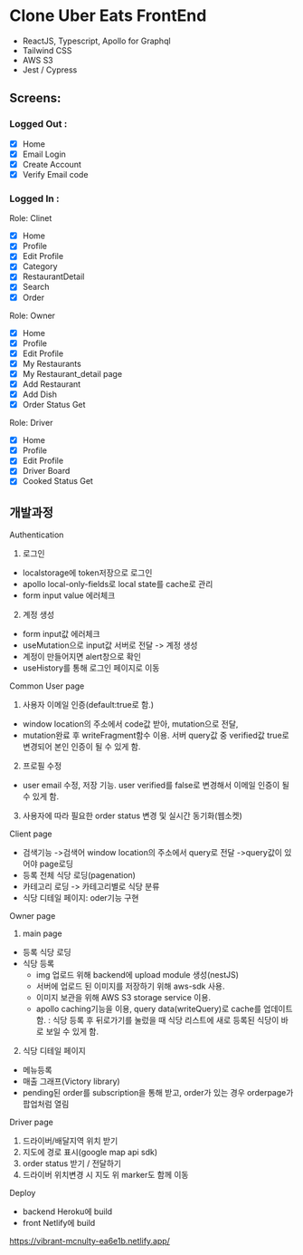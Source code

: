 # Clone Uber Eats FrontEnd

- ReactJS, Typescript, Apollo for Graphql
- Tailwind CSS
- AWS S3
- Jest / Cypress

## Screens:

### Logged Out :

- [x] Home
- [x] Email Login
- [x] Create Account
- [x] Verify Email code

### Logged In :

Role: Clinet

- [x] Home
- [x] Profile
- [x] Edit Profile
- [x] Category
- [x] RestaurantDetail
- [x] Search
- [x] Order

Role: Owner

- [x] Home
- [x] Profile
- [x] Edit Profile
- [x] My Restaurants
- [x] My Restaurant_detail page
- [x] Add Restaurant
- [x] Add Dish
- [x] Order Status Get

Role: Driver

- [x] Home
- [x] Profile
- [x] Edit Profile
- [x] Driver Board
- [x] Cooked Status Get

## 개발과정

Authentication

1. 로그인

- localstorage에 token저장으로 로그인
- apollo local-only-fields로 local state를 cache로 관리
- form input value 에러체크

2. 계정 생성

- form input값 에러체크
- useMutation으로 input값 서버로 전달 -> 계정 생성
- 계정이 만들어지면 alert창으로 확인
- useHistory를 통해 로그인 페이지로 이동

Common User page

1. 사용자 이메일 인증(default:true로 함.)

- window location의 주소에서 code값 받아, mutation으로 전달,
- mutation완료 후 writeFragment함수 이용.
  서버 query값 중 verified값 true로 변경되어 본인 인증이 될 수 있게 함.

2. 프로필 수정

- user email 수정, 저장 기능. user verified를 false로 변경해서 이메일 인증이 될 수 있게 함.

3. 사용자에 따라 필요한 order status 변경 및 실시간 동기화(웹소켓)

Client page

- 검색기능 ->검색어 window location의 주소에서 query로 전달 ->query값이 있어야 page로딩
- 등록 전체 식당 로딩(pagenation)
- 카테고리 로딩 -> 카테고리별로 식당 분류
- 식당 디테일 페이지: oder기능 구현

Owner page

1. main page

- 등록 식당 로딩
- 식당 등록
  - img 업로드 위해 backend에 upload module 생성(nestJS)
  - 서버에 업로드 된 이미지를 저장하기 위해 aws-sdk 사용.
  - 이미지 보관을 위해 AWS S3 storage service 이용.
  - apollo caching기능을 이용, query data(writeQuery)로 cache를
    업데이트 함. : 식당 등록 후 뒤로가기를 눌렀을 때 식당 리스트에
    새로 등록된 식당이 바로 보일 수 있게 함.

2. 식당 디테일 페이지

- 메뉴등록
- 매출 그래프(Victory library)
- pending된 order를 subscription을 통해 받고, order가 있는 경우
  orderpage가 팝업처럼 열림

Driver page

1. 드라이버/배달지역 위치 받기
2. 지도에 경로 표시(google map api sdk)
3. order status 받기 / 전달하기
4. 드라이버 위치변경 시 지도 위 marker도 함께 이동

Deploy

- backend Heroku에 build
- front Netlify에 build

https://vibrant-mcnulty-ea6e1b.netlify.app/
